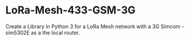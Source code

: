 # LoRa-Mesh-433-GSM-3G
Create a Library in Python 3 for a LoRa Mesh network with a 3G  Simcom -sim5302E as a the local router.
